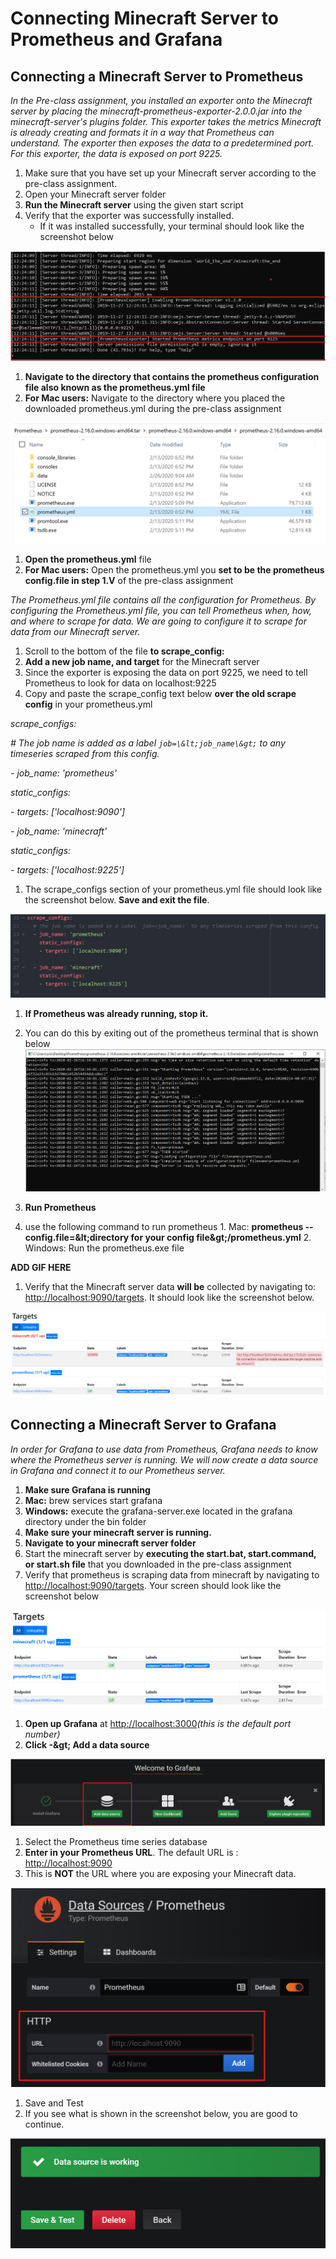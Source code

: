 # Connecting Minecraft Server to Prometheus and Grafana

## Connecting a Minecraft Server to Prometheus
_In the Pre-class assignment, you installed an exporter onto the Minecraft server by placing the minecraft-prometheus-exporter-2.0.0.jar into the minecraft-server&#39;s plugins folder. This exporter takes the metrics Minecraft is already creating and formats it in a way that Prometheus can understand. The exporter then exposes the data to a predetermined port. For this exporter, the data is exposed on port 9225._

1. Make sure that you have set up your Minecraft server according to the pre-class assignment.
2. Open your Minecraft server folder
3. **Run the Minecraft server** using the given start script
4. Verify that the exporter was successfully installed.
      + If it was installed successfully, your terminal should look like the screenshot below

![](https://github.com/jasonxris/Application-Monitoring-with-Prometheus-and-Grafana-Tutorial/blob/master/Student%20Files/Screenshots/Tutorial%20Screenshots/Tutorial-SCreenshot1.PNG)

1. **Navigate to the directory that contains the prometheus configuration file also known as the prometheus.yml file**
  1. **For Mac users:** Navigate to the directory where you placed the downloaded prometheus.yml during the pre-class assignment

![](https://github.com/jasonxris/Application-Monitoring-with-Prometheus-and-Grafana-Tutorial/blob/master/Student%20Files/Screenshots/Tutorial%20Screenshots/TutorialScreenshot2.PNG)

1. **Open the prometheus.yml** file
  1. **For Mac users:** Open the prometheus.yml you **set to be the prometheus config.file in step 1.V** of the pre-class assignment

_The Prometheus.yml file contains all the configuration for Prometheus. By configuring the Prometheus.yml file, you can tell Prometheus when, how, and where to scrape for data. We are going to configure it to scrape for data from our Minecraft server._

1. Scroll to the bottom of the file **to scrape\_config:**
2. **Add a new job name, and target** for the Minecraft server
  1. Since the exporter is exposing the data on port 9225, we need to tell Prometheus to look for data on localhost:9225
  2. Copy and paste the scrape\_config text below **over the old scrape config** in your prometheus.yml

_scrape\_configs:_

_# The job name is added as a label `job=\&lt;job_name\&gt;` to any timeseries scraped from this config._

_- job\_name: &#39;prometheus&#39;_

_static\_configs:_

_- targets: [&#39;localhost:9090&#39;]_

_- job\_name: &#39;minecraft&#39;_

_static\_configs:_

_- targets: [&#39;localhost:9225&#39;]_

  1. The scrape\_configs section of your prometheus.yml file should look like the screenshot below. **Save and exit the file**.

![](https://github.com/jasonxris/Application-Monitoring-with-Prometheus-and-Grafana-Tutorial/blob/master/Student%20Files/Screenshots/Tutorial%20Screenshots/TScreenshot3.PNG)

1. **If Prometheus was already running, stop it.**
  1. You can do this by exiting out of the prometheus terminal that is shown below ![](https://github.com/jasonxris/Application-Monitoring-with-Prometheus-and-Grafana-Tutorial/blob/master/Student%20Files/Screenshots/Tutorial%20Screenshots/TScreenshot4.PNG)

1. **Run Prometheus**
  1. use the following command to run prometheus
    1. Mac: **prometheus --config.file=\&lt;directory for your config file\&gt;/prometheus.yml**
    2. Windows: Run the prometheus.exe file

**ADD GIF HERE**

1. Verify that the Minecraft server data **will be** collected by navigating to: [http://localhost:9090/targets](http://localhost:9090/targets). It should look like the screenshot below.

![](https://github.com/jasonxris/Application-Monitoring-with-Prometheus-and-Grafana-Tutorial/blob/master/Student%20Files/Screenshots/Tutorial%20Screenshots/TScreenshot5.PNG)

## Connecting a Minecraft Server to Grafana

_In order for Grafana to use data from Prometheus, Grafana needs to know where the Prometheus server is running. We will now create a data source in Grafana and connect it to our Prometheus server._

1. **Make sure Grafana is running**
  1. **Mac:** brew services start grafana
  2. **Windows:** execute the grafana-server.exe located in the grafana directory under the bin folder
2. **Make sure your minecraft server is running.**
  1. **Navigate to your minecraft server folder**
  2. Start the minecraft server by **executing the start.bat, start.command, or start.sh file** that you downloaded in the pre-class assignment
3. Verify that prometheus is scraping data from minecraft by navigating to [http://localhost:9090/targets](http://localhost:9090/targets). Your screen should look like the screenshot below

![](https://github.com/jasonxris/Application-Monitoring-with-Prometheus-and-Grafana-Tutorial/blob/master/Student%20Files/Screenshots/Tutorial%20Screenshots/TScreenshot6.PNG)

1. **Open up Grafana** at [http://localhost:3000](http://localhost:3000/)_(this is the default port number)_
2. **Click -\&gt; Add a data source**

![](https://github.com/jasonxris/Application-Monitoring-with-Prometheus-and-Grafana-Tutorial/blob/master/Student%20Files/Screenshots/Tutorial%20Screenshots/TScreenshot7.PNG)

1. Select the Prometheus time series database
2. **Enter in your Prometheus URL**. The default URL is : [http://localhost:9090](http://localhost:9090/)
  1. This is **NOT** the URL where you are exposing your Minecraft data.

![](https://github.com/jasonxris/Application-Monitoring-with-Prometheus-and-Grafana-Tutorial/blob/master/Student%20Files/Screenshots/Tutorial%20Screenshots/TScreenshot8.PNG)

1. Save and Test
  1. If you see what is shown in the screenshot below, you are good to continue.

![](https://github.com/jasonxris/Application-Monitoring-with-Prometheus-and-Grafana-Tutorial/blob/master/Student%20Files/Screenshots/Tutorial%20Screenshots/TScreenshot9.PNG)
